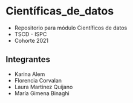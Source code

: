 # Científicas_de_datos
- Repositorio para módulo Científicos de datos 
- TSCD - ISPC
- Cohorte 2021

## Integrantes
- Karina Alem
- Florencia Corvalan
- Laura Martinez Quijano
- María Gimena Binaghi
